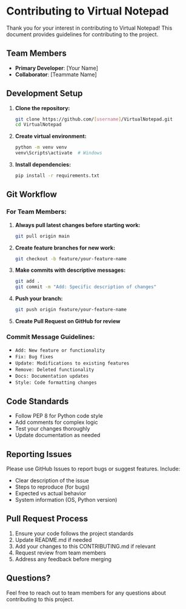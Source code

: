 # Contributing to Virtual Notepad

Thank you for your interest in contributing to Virtual Notepad! This document provides guidelines for contributing to the project.

## Team Members

- **Primary Developer**: [Your Name]
- **Collaborator**: [Teammate Name]

## Development Setup

1. **Clone the repository:**
   ```bash
   git clone https://github.com/[username]/VirtualNotepad.git
   cd VirtualNotepad
   ```

2. **Create virtual environment:**
   ```bash
   python -m venv venv
   venv\Scripts\activate  # Windows
   ```

3. **Install dependencies:**
   ```bash
   pip install -r requirements.txt
   ```

## Git Workflow

### For Team Members:

1. **Always pull latest changes before starting work:**
   ```bash
   git pull origin main
   ```

2. **Create feature branches for new work:**
   ```bash
   git checkout -b feature/your-feature-name
   ```

3. **Make commits with descriptive messages:**
   ```bash
   git add .
   git commit -m "Add: Specific description of changes"
   ```

4. **Push your branch:**
   ```bash
   git push origin feature/your-feature-name
   ```

5. **Create Pull Request on GitHub for review**

### Commit Message Guidelines:

- `Add: New feature or functionality`
- `Fix: Bug fixes`
- `Update: Modifications to existing features`
- `Remove: Deleted functionality`
- `Docs: Documentation updates`
- `Style: Code formatting changes`

## Code Standards

- Follow PEP 8 for Python code style
- Add comments for complex logic
- Test your changes thoroughly
- Update documentation as needed

## Reporting Issues

Please use GitHub Issues to report bugs or suggest features. Include:
- Clear description of the issue
- Steps to reproduce (for bugs)
- Expected vs actual behavior
- System information (OS, Python version)

## Pull Request Process

1. Ensure your code follows the project standards
2. Update README.md if needed
3. Add your changes to this CONTRIBUTING.md if relevant
4. Request review from team members
5. Address any feedback before merging

## Questions?

Feel free to reach out to team members for any questions about contributing to this project.
